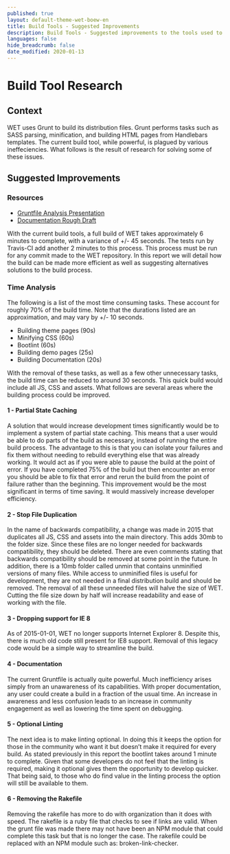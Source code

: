 ```yaml
---
published: true
layout: default-theme-wet-boew-en
title: Build Tools - Suggested Improvements
description: Build Tools - Suggested improvements to the tools used to build WET.
languages: false
hide_breadcrumb: false
date_modified: 2020-01-13
---
```


# Build Tool Research

## Context

WET uses Grunt to build its distribution files. Grunt performs tasks such as SASS parsing, minification, and building HTML pages from Handlebars templates. The current build tool, while powerful, is plagued by various ineffeciencies. What follows is the result of research for solving some of these issues.

## Suggested Improvements

### Resources

- [Gruntfile Analysis Presentation]()
- [Documentation Rough Draft](2018-9-grunt-doc-draft.md)

With the current build tools, a full build of WET takes approximately 6 minutes to complete, with a variance of +/- 45 seconds. The tests run by Travis-CI add another 2 minutes to this process. This process must be run for any commit made to the WET repository.  In this report we will detail how the build can be made more efficient as well as suggesting alternatives solutions to the build process.

### Time Analysis

The following is a list of the most time consuming tasks. These account for roughly 70% of the build time. Note that the durations listed are an approximation, and may vary by +/- 10 seconds.

- Building theme pages (90s)
- Minifying CSS (60s)
- Bootlint (60s)
- Building demo pages (25s)
- Building Documentation (20s)

With the removal of these tasks, as well as a few other unnecessary tasks, the build time can be reduced to around 30 seconds. This quick build would include all JS, CSS and assets.
What follows are several areas where the building process could be improved.

#### 1 - Partial State Caching

A solution that would increase development times significantly would be to implement a system of partial state caching.  This means that a user would be able to do parts of the build as necessary, instead of running the entire build process.  The advantage to this is that you can isolate your failures and fix them without needing to rebuild everything else that was already working.  It would act as if you were able to pause the build at the point of error.  If you have completed 75% of the build but then encounter an error you should be able to fix that error and rerun the build from the point of failure rather than the beginning. This improvement would be the most significant in terms of time saving. It would massively increase developer efficiency.

#### 2 - Stop File Duplication

In the name of backwards compatibility, a change was made in 2015 that duplicates all JS, CSS and assets into the main directory. This adds 30mb to the folder size. Since these files are no longer needed for backwards compatibility, they should be deleted. There are even comments stating that backwards compatibility should be removed at some point in the future.
In addition, there is a 10mb folder called unmin that contains unminified versions of many files. While access to unminified files is useful for development, they are not needed in a final distribution build and should be removed.
The removal of all these unneeded files will halve the size of WET. Cutting the file size down by half will increase readability and ease of working with the file.

#### 3 - Dropping support for IE 8

As of 2015-01-01, WET no longer supports Internet Explorer 8. Despite this, there is much old code still present for IE8 support. Removal of this legacy code would be a simple way to streamline the build.

#### 4 - Documentation

The current Gruntfile is actually quite powerful. Much inefficiency arises simply from an unawareness of its capabilities.  With proper documentation, any user could create a build in a fraction of the usual time. An increase in awareness and less confusion leads to an increase in community engagement as well as lowering the time spent on debugging.

#### 5 - Optional Linting

The next idea is to make linting optional.  In doing this it keeps the option for those in the community who want it but doesn’t make it required for every build.  As stated previously in this report the bootlint takes around 1 minute to complete.  Given that some developers do not feel that the linting is required, making it optional gives them the opportunity to develop quicker.  That being said, to those who do find value in the linting process the option will still be available to them.

#### 6 - Removing the Rakefile

Removing the rakefile has more to do with organization than it does with speed. The rakefile is a ruby file that checks to see if links are valid.  When the grunt file was made there may not have been an NPM module that could complete this task but that is no longer the case.  The rakefile could be replaced with an NPM module such as: broken-link-checker.
